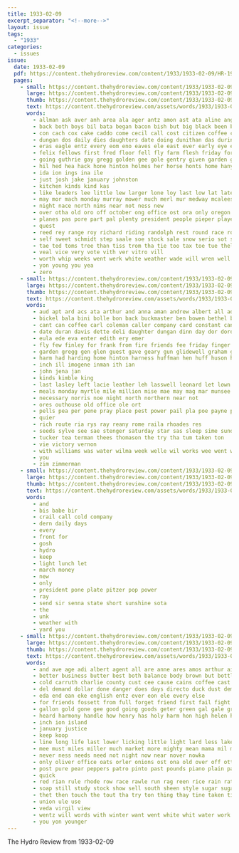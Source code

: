 ```yaml
---
title: 1933-02-09
excerpt_separator: "<!--more-->"
layout: issue
tags:
  - "1933"
categories:
  - issues
issue:
  date: 1933-02-09
  pdf: https://content.thehydroreview.com/content/1933/1933-02-09/HR-1933-02-09.pdf
  pages:
    - small: https://content.thehydroreview.com/content/1933/1933-02-09/small/HR-1933-02-09-01.jpg
      large: https://content.thehydroreview.com/content/1933/1933-02-09/large/HR-1933-02-09-01.jpg
      thumb: https://content.thehydroreview.com/content/1933/1933-02-09/thumbnails/HR-1933-02-09-01.jpg
      text: https://content.thehydroreview.com/assets/words/1933/1933-02-09/HR-1933-02-09-01.txt
      words:
        - allman ask aver anh area ala ager antz amon ast ata aline angel arends aid ana all apt allen ally aster and ary american agi ago are
        - back both boys bil bata began bacon bish but big black been brown body basic barn bees bureau burns bile baby below blizzard bill barber bogin best bernadino baptist bake brother bob bull beat board buck
        - con cach cox cake caddo come cecil call cost citizen coffee clove cedar cole clear conti county coleman cold class church corn came cau chairs cast company chose cea city cay
        - dungan dos daily dies daughters date doing dunithan das during dutch dae dat director daughter dust days duni dollar
        - eras eagle entz every eom eno eaves ele east ever early eye even end
        - felix fellows first fred floor fell fly farm flesh friday for from force ferguson former flies falling fair fight fee foot fall froese fourman fate
        - going guthrie gay gregg golden gee gole gentry given garden good governor gare guest guns
        - hil hed hea hack hone hinton holmes her horse honts home hany him hae head hie heidebrecht held holding hold how hag house hin hope heard has heo had hose hawks howard hydro hearing high
        - ida ion ings ina ile
        - just josh jake january johnston
        - kitchen kinds kind kas
        - like leaders lee little lew larger lone loy last low lat later list larry likes law luci late lisi lox les lay
        - may mor mach monday murray mower much merl mur medway mcaleese midget mare med marvel mil mada matter mean money martin meek mar mules many made mond mone mcguire mcnary miss might mee mis miller morning martha mekeel man more mercury musi march morgan
        - night nace north nims near not ness new
        - over otha old oro off october ong office ost ora only oregon ord oneal
        - planes pas pore part pal plenty president people pieper player paul piano pounds path page pike pro port porch pha place pass persons pete present pic per police power
        - quest
        - reed rey range roy richard riding randolph rest round race roads ruth ried record ran red
        - self sweet schmidt step saale soe stock sale snow serio sot ship saa speed sunday sine springs seed sever show shane state savin song stone such smiling sparks sand stand save signs sleet six smoot sal shoats store say sultan siu she sein skemp sheriff sled said shelter see second stockton sing san small school sen shoots session sines son senator spring states sailors
        - tae ted toms tree than tiss trom tha tie too tax toe tue thelma tag tol thy tho tay tate tall thew thi table tine tom try take ten the tor treas team ting thor town thomas
        - veal vice very vote vith ver vitro vill
        - worth whip weeks went werk white weather wade will wren well welle wentz west walter wisely was weil wind walton week wagon wife wide watch world with ware wien wine work wave
        - yon young you yea
        - zero
    - small: https://content.thehydroreview.com/content/1933/1933-02-09/small/HR-1933-02-09-02.jpg
      large: https://content.thehydroreview.com/content/1933/1933-02-09/large/HR-1933-02-09-02.jpg
      thumb: https://content.thehydroreview.com/content/1933/1933-02-09/thumbnails/HR-1933-02-09-02.jpg
      text: https://content.thehydroreview.com/assets/words/1933/1933-02-09/HR-1933-02-09-02.txt
      words:
        - aud apt ard acs ata arthur and anna aman andrew albert all adams aid are alice
        - bickel bala bini bolle bon back buckmaster ben bowen bethel butler best bara been buck brooker bank
        - cant can coffee carl coleman caller company card constant canes come custer cee
        - date duran davis dette deli daughter dungan dinn day dor dorothy davi ditmore dinner
        - eula ede eva enter edith ery emer
        - fly few finley for frank from fire friends fee friday finger far
        - garden gregg gen glen guest gave geary gun glidewell graham govern georgia good
        - harm had harding home hinton harness huffman hen huff huson harden herndon hot hydro harders humphrey hamilton her half henke haya harder
        - inch ill imogene inman ith ian
        - john jena jan
        - kinds kimble king
        - last lasley left lacie leather leh lasswell leonard let lown
        - meals monday myrtle mile million mise mae may mag mar munsee muri must mesic morgan mis mapel man
        - necessary norris noe night north northern near not
        - ores outhouse old office ole ort
        - pells pea per pene pray place pest power pail pla poe payne pen pent pie pole
        - quier
        - rich route ria rys ray reany rome raila rhoades res
        - seeds sylve see sae stenger saturday star sas sleep sime sunday side seed sale special shee stem stanley sun sales seep sinclair sper son sou sika semon smith scarth
        - tucker tea terman thees thomason the try tha tum taken ton
        - vie victory vernon
        - with williams was water wilma week welle wil works wee went will woodman wave weatherford whit willian weeks west
        - you
        - zim zimmerman
    - small: https://content.thehydroreview.com/content/1933/1933-02-09/small/HR-1933-02-09-03.jpg
      large: https://content.thehydroreview.com/content/1933/1933-02-09/large/HR-1933-02-09-03.jpg
      thumb: https://content.thehydroreview.com/content/1933/1933-02-09/thumbnails/HR-1933-02-09-03.jpg
      text: https://content.thehydroreview.com/assets/words/1933/1933-02-09/HR-1933-02-09-03.txt
      words:
        - and
        - bis babe bir
        - crail call cold company
        - dern daily days
        - every
        - front for
        - gosh
        - hydro
        - keep
        - light lunch let
        - march money
        - new
        - only
        - president pone plate pitzer pop power
        - ray
        - send sir senna state short sunshine sota
        - the
        - unk
        - weather with
        - yard you
    - small: https://content.thehydroreview.com/content/1933/1933-02-09/small/HR-1933-02-09-04.jpg
      large: https://content.thehydroreview.com/content/1933/1933-02-09/large/HR-1933-02-09-04.jpg
      thumb: https://content.thehydroreview.com/content/1933/1933-02-09/thumbnails/HR-1933-02-09-04.jpg
      text: https://content.thehydroreview.com/assets/words/1933/1933-02-09/HR-1933-02-09-04.txt
      words:
        - and ave age adi albert agent all are anne ares amos arthur aid
        - better business butter best both balance body brown but bottle bulk bible bars beans black buy bay bel busi been bert bayer bring board bas
        - cold carruth charlie county cust cee cause cains coffee cast congress caddo christ cease coe counter cost chan cross cheap con case connie company crus church change city close can come call
        - del demand dollar done danger does days directo duck dust demons doing der dia doubt
        - eda end ean eke english entz ever eon ele every else
        - for friends fossett from full forget friend first fail fight face fresh front fortun
        - gallon gold gone gee good going goods geter green gal gale grain
        - heard harmony handle how henry has holy harm hon high helen hinton hand habit him hag ham heart herndon house hallmark heidebrecht home hydro hea
        - inch ion island
        - january justice
        - keep koop
        - line long life last lower licking little light lard less lake luna
        - mee must miles miller much market more mighty mean mama mil made may might matter meats manner most men mont mathews mission main many
        - never ness needs need not night now near nover nowka
        - only oliver office oats orler onions ost ona old over off otten
        - post pure pear peppers patro pinto past pounds piano plain pay per pull poles pain present public pree people pound price pepper potter pork page
        - quick
        - red rian rule rhode row race rawle run rag reen rice rain rather royal rawleigh rood
        - soap still study stock show sell south sheen style sugar sugai sens school sack sunday save sims say service supply subject special store saturday stand start
        - thet then touch the tout tha try ton thing thay tine taken tie them tom town taylor telling towns throw than take teas tates tenn
        - union ule use
        - veda virgil view
        - wentz will words with winter want went white whit water work was way wien win wen write wie wells wash walter wish wate
        - you yon younger
---
```


The Hydro Review from 1933-02-09

<!--more-->

